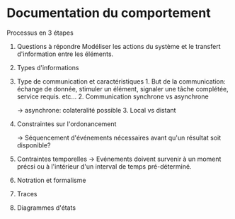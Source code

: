 # Documentation du comportement

Processus en 3 étapes
1. Questions à répondre
   Modéliser les actions du système et le transfert d'information entre les éléments.
2. Types d'informations
  1. Type de communication et caractéristiques
    1. But de la communication: échange de donnée, stimuler un élément, signaler une tâche complétée, service requis. etc...
    2. Communication synchrone vs asynchrone

        -> asynchrone: colateralité possible
    3. Local vs distant
  2. Constraintes sur l'ordonancement

      -> Séquencement d'événements nécessaires avant qu'un résultat soit disponible?
  3. Contraintes temporelles
      -> Evénements doivent survenir à un moment précsi ou à l'intérieur d'un interval de temps pré-déterminé.
3. Notration et formalisme
  1. Traces
  2. Diagrammes d'états
